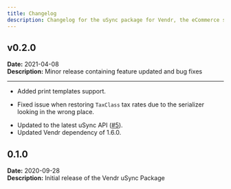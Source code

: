 ```yaml
---
title: Changelog
description: Changelog for the uSync package for Vendr, the eCommerce solution for Umbraco v8+
---
```


## v0.2.0   
**Date:** 2021-04-08   
**Description:** Minor release containing feature updated and bug fixes 

---  

<changelog>
<changelog-group category="Added">  

* Added print templates support.

</changelog-group>
<changelog-group category="Fixed">  

* Fixed issue when restoring `TaxClass` tax rates due to the serializer looking in the wrong place.

</changelog-group>
<changelog-group category="Breaking">  

* Updated to the latest uSync API ([#5](https://github.com/vendrhub/vendr-usync/pull/5)).
* Updated Vendr dependency of 1.6.0.

</changelog-group>
</changelog>

## 0.1.0 
**Date:** 2020-09-28  
**Description:** Initial release of the Vendr uSync Package  